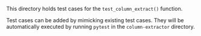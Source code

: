 This directory holds test cases for the `test_column_extract()` function.

Test cases can be added by mimicking existing test cases. They will be
automatically executed by running `pytest` in the `column-extractor` directory.

